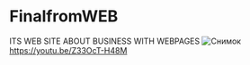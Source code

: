 # FinalfromWEB
ITS WEB SITE ABOUT BUSINESS WITH WEBPAGES
![Снимок](https://user-images.githubusercontent.com/65685745/102725233-83e8ba00-433f-11eb-87de-ab734fbc25d7.PNG)
https://youtu.be/Z33OcT-H48M

